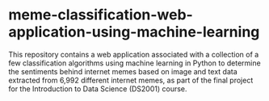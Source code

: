 # meme-classification-web-application-using-machine-learning
This repository contains a web application associated with a collection of a few classification algorithms using machine learning in Python to determine the sentiments behind internet memes based on image and text data extracted from 6,992 different internet memes, as part of the final project for the Introduction to Data Science (DS2001) course.
